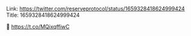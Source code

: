 Link:  https://twitter.com/reserveprotocol/status/1659328418624999424
Title: 1659328418624999424

👀 https://t.co/MQixqffiwC